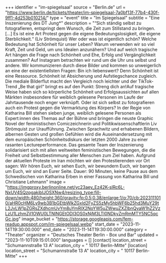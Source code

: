 +++
identifier = "im-spiegelsaal"
source = "Berlin.de"
url = "https://www.berlin.de/tickets/theater/im-spiegelsaal-7a0bf13f-77b4-430f-9ff1-4d253b010214/"
type = "event"
title = "Im Spiegelsaal"
subtitle = "Eine Inszenierung des DT Jung*"
description = "“Sich ständig selbst zu fotografieren, entspringt dem Wunsch, die Zeit zum Stillstand zu bringen. […] Es ist eine Art Protest gegen die eigene Bedeutungslosigkeit, die eigene Sterblichkeit.“ (Liv Strömquist)
Wer oder was ist eigentlich schön? Welche Bedeutung hat Schönheit für unser Leben? Warum verwenden wir so viel Kraft, Zeit und Geld, um uns Idealen anzunähern? Und auf welch tragische Art hängen die Frage nach Schönheit und Ehe, Erfolg und Vergänglichkeit zusammen?
Auf Instagram betrachten wir rund um die Uhr uns selbst und andere. Wir kommunizieren durch diese Bilder und kommen so unweigerlich an eine der existentiellsten Fragen: Bin ich liebenswert? Denn Schönheit ist eine Ressource. Schönheit ist Absicherung und Aufstiegschance zugleich. Die mediale Bilderflut macht den Vergleich noch leichter und der TikTok-Trend „Be that girl“ bringt es auf den Punkt: Streng dich an!Auf tragische Weise haben sich so körperliche Schönheit und Erfolgsaussichten auf allen Märkten insbesondere für weiblich gelesene Personen im Laufe der Jahrtausende noch enger verknüpft. Oder ist sich selbst zu fotografieren auch ein Protest gegen die Vermarktung des Körpers?
In der Regie von Katharina Bill stehen sieben junge, weiblich gelesene Personen als Expert:innen des Themas auf der Bühne und bringen die neuste Graphic Novel der feministischen Comiczeichnerin und Politikwissenschaftlerin Liv Strömquist zur Uraufführung. Zwischen Sprachwitz und erhabenen Bildern, albernen Gesten und großen Gefühlen wird die Auseinandersetzung mit dem europäischen Schönheitsdiskurs der letzten 2000 Jahre zu einer rasanten Lectureperformance.
Das gesamte Team der Inszenierung solidarisiert sich mit allen weltweiten feministischen Bewegungen, die die Freiheit und Selbstbestimmung aller Menschen zum Ziel haben. Aufgrund der aktuellen Proteste im Iran möchten wir den Protestierenden vor Ort sagen: Wir hören Euch, wir sehen Euch, wir bewundern Euch, wir bangen um Euch, wir sind an Eurer Seite.
Dauer: 90 Minuten, keine Pause
aus dem Schwedischen von Katharina Erben in einer Fassung von Katharina Bill und Christiane Lehmann"
image = "https://imgproxy.berlinonline.net/yc23aey_Ez42K-slRc6L-NxUV4SQzpgakibIJOSXNw4/resizing_type:fill-down/width:480/height:360/gravity:fp:0.5:0.38/enlarge:1/q:70/cb:2023111010/aHR0cHM6Ly9wb3B1bGEtbWlkZGxld2FyZS5zMy5hbWF6b25hd3MuY29tL2JvLW1pZGRsZXdhcmUvYm8uYmRlX2NoYW5uZWwuZXZlbnQvaW1hZ2VzLzU1LzhmZjI1OWU0LTNlNGEtODI3OS0xNjM3LTI0NDkyZmRmMTY5NC5qcGc.jpg"
image_bucket = "https://storage.googleapis.com/fem-readup.appspot.com/im-spiegelsaal.webp"
start_date = "2023-11-14T19:30:00.000"
end_date = "2023-11-14T19:30:00.000"
category = "Theater"
organizer = "Deutsches Theater Berlin - Box und Bar"
updated = "2023-11-10T09:15:01.000"
languages = []
[contact]
location_street = "Schumannstraße 13 A"
location_city = " 10117 Berlin-Mitte"
[location]
location_street = "Schumannstraße 13 A"
location_city = " 10117 Berlin-Mitte"
+++